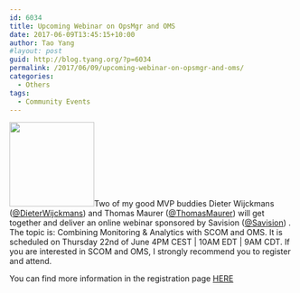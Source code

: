 ```yaml
---
id: 6034
title: Upcoming Webinar on OpsMgr and OMS
date: 2017-06-09T13:45:15+10:00
author: Tao Yang
#layout: post
guid: http://blog.tyang.org/?p=6034
permalink: /2017/06/09/upcoming-webinar-on-opsmgr-and-oms/
categories:
  - Others
tags:
  - Community Events
---
```

<a href="http://blog.tyang.org/wp-content/uploads/2017/06/MonitoringAnalytics-220x250.png"><img class="alignleft size-thumbnail wp-image-6033" src="http://blog.tyang.org/wp-content/uploads/2017/06/MonitoringAnalytics-220x250-150x150.png" alt="" width="150" height="150" /></a>Two of my good MVP buddies Dieter Wijckmans (<a href="https://twitter.com/DieterWijckmans">@DieterWijckmans</a>) and Thomas Maurer (<a href="https://twitter.com/ThomasMaurer">@ThomasMaurer</a>) will get together and deliver an online webinar sponsored by Savision (<a href="https://twitter.com/Savision">@Savision</a>) . The topic is: Combining Monitoring & Analytics with SCOM and OMS. It is scheduled on Thursday 22nd of June 4PM CEST | 10AM EDT | 9AM CDT. If you are interested in SCOM and OMS, I strongly recommend you to register and attend.

You can find more information in the registration page <a href="https://www.savision.com/resources/online-session-monitoring-analytics-scom-oms/?utm_source=Tao%20Yang&utm_medium=banner&utm_campaign=Webinar%20SCOM%20%2B%20OMS%20MVPs%20June%202017&utm_content=ADV">HERE</a>